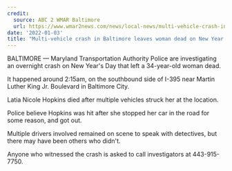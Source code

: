 ```yaml
---
credit:
  source: ABC 2 WMAR Baltimore
  url: https://www.wmar2news.com/news/local-news/multi-vehicle-crash-in-baltimore-leaves-woman-dead-on-new-years-day
date: '2022-01-03'
title: "Multi-vehicle crash in Baltimore leaves woman dead on New Year's Day"
---
```

BALTIMORE — Maryland Transportation Authority Police are investigating an overnight crash on New Year's Day that left a 34-year-old woman dead.

It happened around 2:15am, on the southbound side of I-395 near Martin Luther King Jr. Boulevard in Baltimore City.

Latia Nicole Hopkins died after multiple vehicles struck her at the location.

Police believe Hopkins was hit after she stopped her car in the road for some reason, and got out.

Multiple drivers involved remained on scene to speak with detectives, but there may have been others who didn't.

Anyone who witnessed the crash is asked to call investigators at 443-915-7750.
